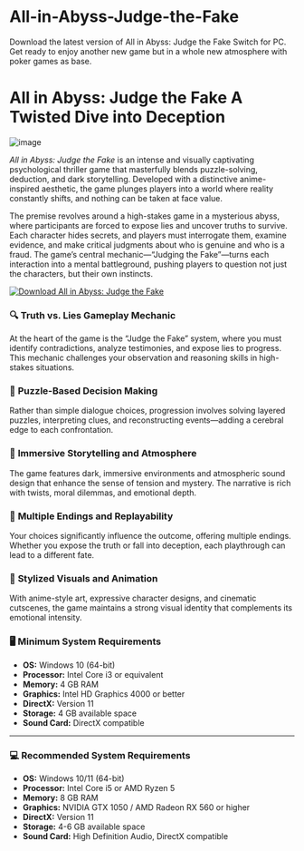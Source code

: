 # All-in-Abyss-Judge-the-Fake
Download the latest version of All in Abyss: Judge the Fake Switch for PC. Get ready to enjoy another new game but in a whole new atmosphere with poker games as base.

# All in Abyss: Judge the Fake A Twisted Dive into Deception

![image](https://github.com/user-attachments/assets/9eb69b2d-3626-4a64-af60-48573e348ee1)

*All in Abyss: Judge the Fake* is an intense and visually captivating psychological thriller game that masterfully blends puzzle-solving, deduction, and dark storytelling. Developed with a distinctive anime-inspired aesthetic, the game plunges players into a world where reality constantly shifts, and nothing can be taken at face value.

The premise revolves around a high-stakes game in a mysterious abyss, where participants are forced to expose lies and uncover truths to survive. Each character hides secrets, and players must interrogate them, examine evidence, and make critical judgments about who is genuine and who is a fraud. The game’s central mechanic—“Judging the Fake”—turns each interaction into a mental battleground, pushing players to question not just the characters, but their own instincts.

[![Download All in Abyss: Judge the Fake](https://img.shields.io/badge/Download-abyss-blue?style=for-the-badge)](https://romslibrary.com/all-in-abyss-judge-the-fake-switch-rom-pc/)

### 🔍 **Truth vs. Lies Gameplay Mechanic**
At the heart of the game is the “Judge the Fake” system, where you must identify contradictions, analyze testimonies, and expose lies to progress. This mechanic challenges your observation and reasoning skills in high-stakes situations.

### 🧩 **Puzzle-Based Decision Making**
Rather than simple dialogue choices, progression involves solving layered puzzles, interpreting clues, and reconstructing events—adding a cerebral edge to each confrontation.

### 🌌 **Immersive Storytelling and Atmosphere**
The game features dark, immersive environments and atmospheric sound design that enhance the sense of tension and mystery. The narrative is rich with twists, moral dilemmas, and emotional depth.

### 🔄 **Multiple Endings and Replayability**
Your choices significantly influence the outcome, offering multiple endings. Whether you expose the truth or fall into deception, each playthrough can lead to a different fate.

### 🎨 **Stylized Visuals and Animation**
With anime-style art, expressive character designs, and cinematic cutscenes, the game maintains a strong visual identity that complements its emotional intensity.

### 🖥️ **Minimum System Requirements**  
- **OS:** Windows 10 (64-bit)  
- **Processor:** Intel Core i3 or equivalent  
- **Memory:** 4 GB RAM  
- **Graphics:** Intel HD Graphics 4000 or better  
- **DirectX:** Version 11  
- **Storage:** 4 GB available space  
- **Sound Card:** DirectX compatible  

---

### 💻 **Recommended System Requirements**  
- **OS:** Windows 10/11 (64-bit)  
- **Processor:** Intel Core i5 or AMD Ryzen 5  
- **Memory:** 8 GB RAM  
- **Graphics:** NVIDIA GTX 1050 / AMD Radeon RX 560 or higher  
- **DirectX:** Version 11  
- **Storage:** 4-6 GB available space  
- **Sound Card:** High Definition Audio, DirectX compatible  
